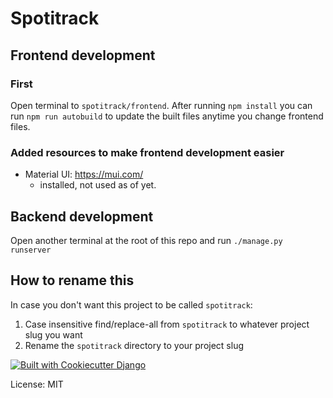 # Spotitrack

## Frontend development

### First
Open terminal to `spotitrack/frontend`. After running `npm install` you can run `npm run autobuild` to update the built files anytime you change frontend files.

### Added resources to make frontend development easier

- Material UI: https://mui.com/
  - installed, not used as of yet.

## Backend development

Open another terminal at the root of this repo and run `./manage.py runserver`

## How to rename this

In case you don't want this project to be called `spotitrack`:

1. Case insensitive find/replace-all from `spotitrack` to whatever project slug you want
2. Rename the `spotitrack` directory to your project slug


[![Built with Cookiecutter Django](https://img.shields.io/badge/built%20with-Cookiecutter%20Django-ff69b4.svg?logo=cookiecutter)](https://github.com/cookiecutter/cookiecutter-django/)

License: MIT

